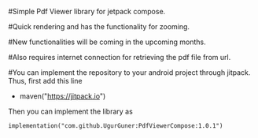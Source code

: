 #Simple Pdf Viewer library for jetpack compose.

#Quick rendering and has the functionality for zooming.

#New functionalities will be coming in the upcoming months.

#Also requires internet connection for retrieving the pdf file from url.

#You can implement the repository to your android project through jitpack. Thus, first add this line

- maven("https://jitpack.io")

Then you can implement the library as

`implementation("com.github.UgurGuner:PdfViewerCompose:1.0.1")`

